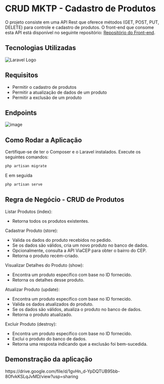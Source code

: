 # CRUD MKTP - Cadastro de Produtos

O projeto consiste em uma API Rest que oferece métodos (GET, POST, PUT, DELETE) para controle e cadastro de produtos. O front-end que consome esta API está disponível no seguinte repositório: [Repositório do Front-end](https://github.com/4l1son/Crud-laravel-MKTP-front).

## Tecnologias Utilizadas

![Laravel Logo](https://raw.githubusercontent.com/laravel/art/master/logo-lockup/5%20SVG/2%20CMYK/1%20Full%20Color/laravel-logolockup-cmyk-red.svg)

## Requisitos

- Permitir o cadastro de produtos
- Permitir a atualização de dados de um produto
- Permitir a exclusão de um produto

## Endpoints

![image](https://github.com/4l1son/Crud-laravel-MKTP-api-back/assets/111581261/5e59fc9c-e266-4456-b3ed-80a66e0689ae)



## Como Rodar a Aplicação

Certifique-se de ter o Composer e o Laravel instalados. Execute os seguintes comandos:

```bash
php artisan migrate
```

E em seguida

```bash
php artisan serve
```



<h2>Regra de Negócio - CRUD de Produtos</h2>

Listar Produtos (index):
- Retorna todos os produtos existentes.

Cadastrar Produto (store):
- Valida os dados do produto recebidos no pedido.
- Se os dados são válidos, cria um novo produto no banco de dados.
- Opcionalmente, consulta a API ViaCEP para obter o bairro do CEP.
- Retorna o produto recém-criado.

Visualizar Detalhes do Produto (show):
- Encontra um produto específico com base no ID fornecido.
- Retorna os detalhes desse produto.

Atualizar Produto (update):
- Encontra um produto específico com base no ID fornecido.
- Valida os dados atualizados do produto.
- Se os dados são válidos, atualiza o produto no banco de dados.
- Retorna o produto atualizado.

Excluir Produto (destroy):
- Encontra um produto específico com base no ID fornecido.
- Exclui o produto do banco de dados.
- Retorna uma resposta indicando que a exclusão foi bem-sucedida.


<h2>Demonstração da aplicação</h2>
<p>https://drive.google.com/file/d/1gvHn_d-YpDQTUB95bb-8OfvkKSLqJvMD/view?usp=sharing</p>
  

   
